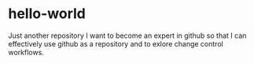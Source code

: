 # hello-world
Just another repository
I want to become an expert in github so that I can effectively use github as a repository and to exlore change control workflows.
